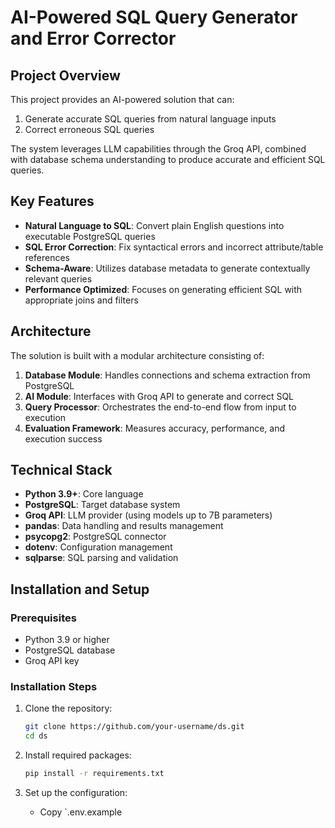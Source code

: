 # AI-Powered SQL Query Generator and Error Corrector

## Project Overview

This project provides an AI-powered solution that can:
1. Generate accurate SQL queries from natural language inputs
2. Correct erroneous SQL queries

The system leverages LLM capabilities through the Groq API, combined with database schema understanding to produce accurate and efficient SQL queries.

## Key Features

- **Natural Language to SQL**: Convert plain English questions into executable PostgreSQL queries
- **SQL Error Correction**: Fix syntactical errors and incorrect attribute/table references
- **Schema-Aware**: Utilizes database metadata to generate contextually relevant queries
- **Performance Optimized**: Focuses on generating efficient SQL with appropriate joins and filters

## Architecture

The solution is built with a modular architecture consisting of:

1. **Database Module**: Handles connections and schema extraction from PostgreSQL
2. **AI Module**: Interfaces with Groq API to generate and correct SQL
3. **Query Processor**: Orchestrates the end-to-end flow from input to execution
4. **Evaluation Framework**: Measures accuracy, performance, and execution success

## Technical Stack

- **Python 3.9+**: Core language
- **PostgreSQL**: Target database system
- **Groq API**: LLM provider (using models up to 7B parameters)
- **pandas**: Data handling and results management
- **psycopg2**: PostgreSQL connector
- **dotenv**: Configuration management
- **sqlparse**: SQL parsing and validation

## Installation and Setup

### Prerequisites

- Python 3.9 or higher
- PostgreSQL database
- Groq API key

### Installation Steps

1. Clone the repository:
   ```bash
   git clone https://github.com/your-username/ds.git
   cd ds
   ```

2. Install required packages:
   ```bash
   pip install -r requirements.txt
   ```

3. Set up the configuration:
   - Copy `.env.example
